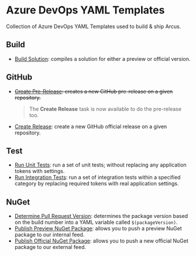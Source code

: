 # Azure DevOps YAML Templates
Collection of Azure DevOps YAML Templates used to build & ship Arcus.

## Build

- [Build Solution](build/build-solution.yml): compiles a solution for either a preview or official version.

## GitHub

- ~~[Create Pre-Release](github/create-pre-release.yml): creates a new GitHub pre-release on a given repository.~~
    > The **Create Release** task is now available to do the pre-release too.
- [Create Release](github/create-release.yml): create a new GitHub official release on a given repository.

## Test

- [Run Unit Tests](test/run-unit-tests.yml): run a set of unit tests; without replacing any application tokens with settings.
- [Run Integration Tests](test/run-integration-tests.yml): run a set of integration tests within a specified category by replacing required tokens with real application settings.

## NuGet

- [Determine Pull Request Version](nuget/determine-pr-version.yml): determines the package version based on the build number into a YAML variable called `$(packageVersion)`.
- [Publish Preview NuGet Package](nuget/publish-preview-package.yml): allows you to push a preview NuGet package to our internal feed.
- [Publish Official NuGet Package](nuget/publish-official-package.yml): allows you to push a new official NuGet package to our external feed.
